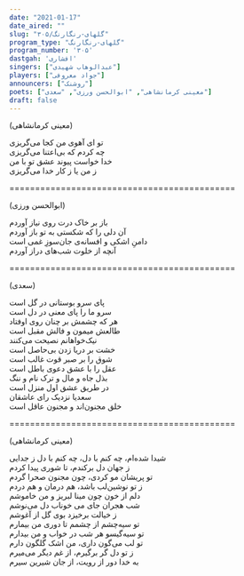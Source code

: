 ```yaml
---
date: "2021-01-17"
date_aired: ""
slug: "گلهای-رنگارنگ/۳۰۵"
program_type: "گلهای-رنگارنگ"
program_number: '۳۰۵'
dastgah: 'افشاری'
singers: ["عبدالوهاب شهیدی"]
players: ["جواد معروفی"]
announcers: ["روشنک"]
poets: ["معینی کرمانشاهی", "ابوالحسن ورزی", "سعدی"]
draft: false
---
```


(معینی کرمانشاهی)  

تو ای آهوی من کجا می‌گریزی  
چه کردم که بی‌اعتنا می‌گریزی  
خدا خواست پیوند عشق تو با من  
ز من یا ز کار خدا می‌گریزی  

============================================  

(ابوالحسن ورزی)  

باز بر خاک درت روی نیاز آوردم  
آن دلی را که شکستی به تو باز آوردم  
دامنِ اشکی و افسانه‌ی جان‌سوزِ غمی است  
آنچه از خلوت شب‌های دراز آوردم  

============================================  

(سعدی)  

پای سرو بوستانی در گل است  
سرو ما را پای معنی در دل است  
هر که چشمش بر چنان روی اوفتاد  
طالعش میمون و فالش مقبل است  
نیک‌خواهانم نصیحت می‌کنند  
خشت بر دریا زدن بی‌حاصل است  
شوق را بر صبر قوت غالب است  
عقل را با عشق دعوی باطل است  
بذل جاه و مال و ترک نام و ننگ  
در طریق عشق اول منزل است  
سعدیا نزدیک رای عاشقان  
خلق مجنون‌اند و مجنون عاقل است  

============================================  

(معینی کرمانشاهی)  

شیدا شده‌ام، چه کنم با دل، چه کنم با دل ز جدایی  
ز جهان دل برکندم، تا شوری پیدا کردم  
تو پریشان مو کردی، چون مجنون صحرا گردم  
ز تو نوشین‌لب باشد، هم درمان و هم دردم  
دلم از خون چون مینا لبریز و من خاموشم  
شب هجران جای می خوناب دل می‌نوشم  
ز خیالت برخیزد بوی گل از آغوشم  
تو سیه‌چشم از چشمم تا دوری من بیمارم  
تو سیه‌گیسو هر شب در خواب و من بیدارم  
تو لب می‌گون داری، من اشک گلگون دارم  
ز تو دل گر برگیرم، از غم دیگر می‌میرم  
به خدا دور از رویت، از جان شیرین سیرم  
